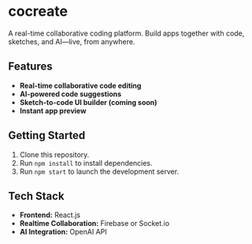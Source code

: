 # cocreate

A real-time collaborative coding platform. Build apps together with code, sketches, and AI—live, from anywhere.

## Features

- **Real-time collaborative code editing**
- **AI-powered code suggestions**
- **Sketch-to-code UI builder (coming soon)** 
- **Instant app preview**

## Getting Started

1. Clone this repository.
2. Run `npm install` to install dependencies. 
3. Run `npm start` to launch the development server.

## Tech Stack

- **Frontend:** React.js
- **Realtime Collaboration:** Firebase or Socket.io 
- **AI Integration:** OpenAI API


